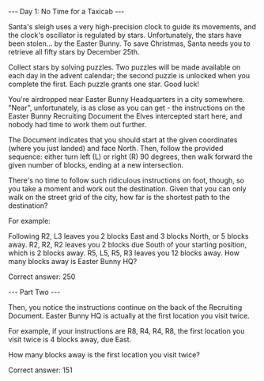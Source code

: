--- Day 1: No Time for a Taxicab ---

Santa's sleigh uses a very high-precision clock to guide its movements, and the clock's oscillator is regulated by stars.
Unfortunately, the stars have been stolen... by the Easter Bunny. To save Christmas, Santa needs you to retrieve all fifty
stars by December 25th.

Collect stars by solving puzzles. Two puzzles will be made available on each day in the advent calendar; the second puzzle
is unlocked when you complete the first. Each puzzle grants one star. Good luck!

You're airdropped near Easter Bunny Headquarters in a city somewhere. "Near", unfortunately, is as close as you can get -
the instructions on the Easter Bunny Recruiting Document the Elves intercepted start here, and nobody had time to work them
out further.

The Document indicates that you should start at the given coordinates (where you just landed) and face North. Then, follow
the provided sequence: either turn left (L) or right (R) 90 degrees, then walk forward the given number of blocks, ending at
a new intersection.

There's no time to follow such ridiculous instructions on foot, though, so you take a moment and work out the destination.
Given that you can only walk on the street grid of the city, how far is the shortest path to the destination?

For example:

Following R2, L3 leaves you 2 blocks East and 3 blocks North, or 5 blocks away.
R2, R2, R2 leaves you 2 blocks due South of your starting position, which is 2 blocks away.
R5, L5, R5, R3 leaves you 12 blocks away.
How many blocks away is Easter Bunny HQ?

Correct answer: 250

--- Part Two ---

Then, you notice the instructions continue on the back of the Recruiting Document. Easter Bunny HQ is actually at the first
location you visit twice.

For example, if your instructions are R8, R4, R4, R8, the first location you visit twice is 4 blocks away, due East.

How many blocks away is the first location you visit twice?

Correct answer: 151